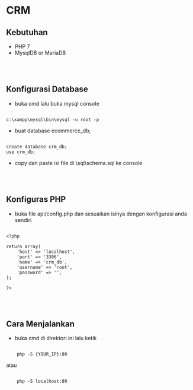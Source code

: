 # CRM

## Kebutuhan

- PHP 7
- MysqlDB or MariaDB


<br>
<br>


## Konfigurasi Database

- buka cmd lalu buka mysql console

```

c:\xampp\mysql\bin\mysql -u root -p

```

- buat database ecommerce_db;

```

create database crm_db;
use crm_db;

```

- copy dan paste isi file di \sql\schema.sql ke console

<br>
<br>

## Konfiguras PHP

- buka file api/config.php dan sesuaikan isinya dengan konfigurasi anda sendiri

```

<?php

return array(
    'host' => 'localhost',
    'port' => '3306',
    'name' => 'crm_db',
    'username' => 'root',
    'password' => '',
);

?>

```

<br>
<br>

## Cara Menjalankan

- buka cmd di direktori ini lalu ketik

```

    php -S {YOUR_IP}:80

```

atau

```

    php -S localhost:80

```
